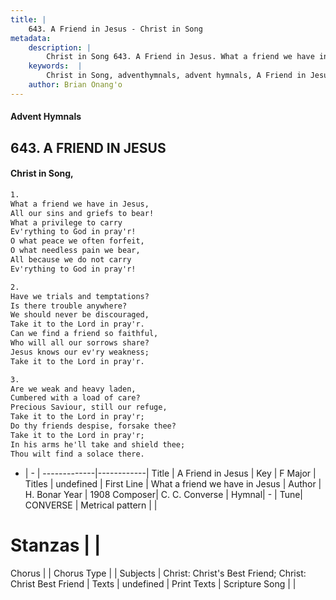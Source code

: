 ```yaml
---
title: |
    643. A Friend in Jesus - Christ in Song
metadata:
    description: |
        Christ in Song 643. A Friend in Jesus. What a friend we have in Jesus, All our sins and griefs to bear! What a privilege to carry Ev'rything to God in pray'r! O what peace we often forfeit, O what needless pain we bear, All because we do not carry Ev'rything to God in pray'r!
    keywords:  |
        Christ in Song, adventhymnals, advent hymnals, A Friend in Jesus, What a friend we have in Jesus. 
    author: Brian Onang'o
---
```


#### Advent Hymnals
## 643. A FRIEND IN JESUS
####  Christ in Song,

```txt
1.
What a friend we have in Jesus,
All our sins and griefs to bear!
What a privilege to carry
Ev'rything to God in pray'r!
O what peace we often forfeit,
O what needless pain we bear,
All because we do not carry
Ev'rything to God in pray'r!

2.
Have we trials and temptations?
Is there trouble anywhere?
We should never be discouraged,
Take it to the Lord in pray'r.
Can we find a friend so faithful,
Who will all our sorrows share?
Jesus knows our ev'ry weakness;
Take it to the Lord in pray'r.

3.
Are we weak and heavy laden,
Cumbered with a load of care?
Precious Saviour, still our refuge,
Take it to the Lord in pray'r;
Do thy friends despise, forsake thee?
Take it to the Lord in pray'r;
In his arms he'll take and shield thee;
Thou wilt find a solace there.  

```

- |   -  |
-------------|------------|
Title | A Friend in Jesus |
Key | F Major |
Titles | undefined |
First Line | What a friend we have in Jesus |
Author | H. Bonar
Year | 1908
Composer| C. C. Converse |
Hymnal|  - |
Tune| CONVERSE |
Metrical pattern | |
# Stanzas |  |
Chorus |  |
Chorus Type |  |
Subjects | Christ: Christ's Best Friend; Christ: Christ Best Friend |
Texts | undefined |
Print Texts | 
Scripture Song |  |
    
